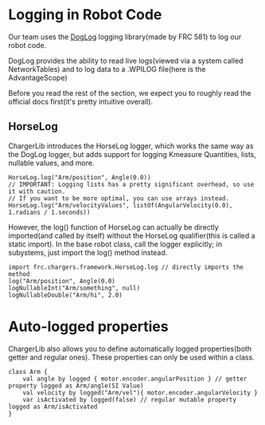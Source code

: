# Logging in Robot Code

Our team uses the [DogLog](https://doglog.dev/) logging library(made by 
FRC 581) to log our robot code. 

DogLog provides the ability to read live logs(viewed via a system called NetworkTables)
and to log data to a .WPILOG file(here is the AdvantageScope) 

Before you read the rest of the section,
we expect you to roughly read the official docs first(it's pretty intuitive overall).

## HorseLog

ChargerLib introduces the HorseLog logger, which works the same way as the DogLog 
logger, but adds support for logging Kmeasure Quantities, lists, nullable values, 
and more.
```
HorseLog.log("Arm/position", Angle(0.0))
// IMPORTANT: Logging lists has a pretty significant overhead, so use it with caution.
// If you want to be more optimal, you can use arrays instead. 
HorseLog.log("Arm/velocityValues", listOf(AngularVelocity(0.0), 1.radians / 1.seconds))
```
However, the log() function of HorseLog can actually be directly imported(and called by itself)
without the HorseLog qualifier(this is called a static import). In the base robot class, 
call the logger explicitly; in subystems, just import the log() method instead.
```
import frc.chargers.framework.HorseLog.log // directly imports the method
log("Arm/position", Angle(0.0)
logNullableInt("Arm/something", null)
logNullableDouble("Arm/hi", 2.0)
```

# Auto-logged properties

ChargerLib also allows you to define automatically logged properties(both getter and regular ones).
These properties can only be used within a class.
```
class Arm {
    val angle by logged { motor.encoder.angularPosition } // getter property logged as Arm/angle(SI Value)
    val velocity by logged("Arm/vel"){ motor.encoder.angularVelocity }
    var isActivated by logged(false) // regular mutable property logged as Arm/isActivated
}
```

